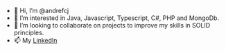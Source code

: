 - 👋 Hi, I’m @andrefcj
- 👀 I’m interested in Java, Javascript, Typescript, C#, PHP and MongoDb.
- 💞️ I’m looking to collaborate on projects to improve my skills in SOLID principles.
- 📫 My <a href="https://www.linkedin.com/in/andrefelipe-developer/" target="_blank">LinkedIn</a>
<!---
andrefcj/andrefcj is a ✨ special ✨ repository because its `README.md` (this file) appears on your GitHub profile.
You can click the Preview link to take a look at your changes.
--->
